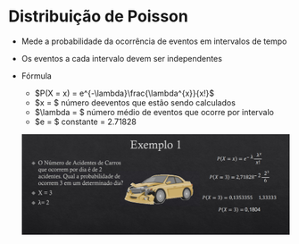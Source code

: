 # Distribuição de Poisson

* Mede a probabilidade da ocorrência de eventos em intervalos de tempo
* Os eventos a cada intervalo devem ser independentes

* Fórmula

    * $P(X = x) = e^{-\lambda}\frac{\lambda^{x}}{x!}$
    * $x = $ número deeventos que estão sendo calculados
    * $\lambda = $ número médio de eventos que ocorre por intervalo
    * $e = $ constante = $2.71828$


    ![alt text](image-5.png)